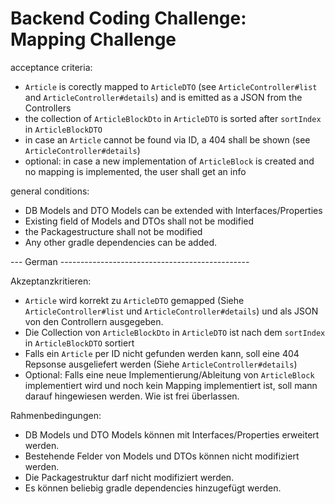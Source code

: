 # Backend Coding Challenge: Mapping Challenge

acceptance criteria: 
 - `Article` is corectly mapped to `ArticleDTO` (see `ArticleController#list` and `ArticleController#details`) and is emitted as a JSON from the Controllers
 - the collection of `ArticleBlockDto` in `ArticleDTO` is sorted after `sortIndex` in `ArticleBlockDTO`
 - in case an `Article` cannot be found via ID, a 404 shall be shown (see `ArticleController#details`)
 - optional: in case a new implementation of `ArticleBlock` is created and no mapping is implemented, the user shall get an info
 
general conditions:
 - DB Models and DTO Models can be extended with Interfaces/Properties
 - Existing field of Models and DTOs shall not be modified
 - the Packagestructure shall not be modified
 - Any other gradle dependencies can be added.



--- German -----------------------------------------------

Akzeptanzkritieren: 
 - `Article` wird korrekt zu `ArticleDTO` gemapped (Siehe `ArticleController#list` und `ArticleController#details`) und als JSON von den Controllern ausgegeben. 
 - Die Collection von `ArticleBlockDto` in `ArticleDTO` ist nach dem `sortIndex` in `ArticleBlockDTO` sortiert
 - Falls ein `Article` per ID nicht gefunden werden kann, soll eine 404 Repsonse ausgeliefert werden (Siehe `ArticleController#details`)
 - Optional: Falls eine neue Implementierung/Ableitung von `ArticleBlock` implementiert wird und noch kein Mapping implementiert ist,
   soll mann darauf hingewiesen werden. Wie ist frei überlassen.
 
Rahmenbedingungen:
 - DB Models und DTO Models können mit Interfaces/Properties erweitert werden.
 - Bestehende Felder von Models und DTOs können nicht modifiziert werden. 
 - Die Packagestruktur darf nicht modifiziert werden. 
 - Es können beliebig gradle dependencies hinzugefügt werden. 
